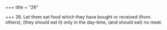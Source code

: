 +++
title = "26"

+++
26. Let them eat food which they have bought or received (from. others); (they should eat it) only in the day-time, (and should eat) no meat.
